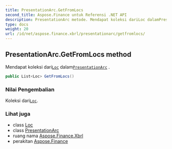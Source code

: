 ```yaml
---
title: PresentationArc.GetFromLocs
second_title: Aspose.Finance untuk Referensi .NET API
description: PresentationArc metode. Mendapat koleksi dariLoc dalamPresentationArc .
type: docs
weight: 20
url: /id/net/aspose.finance.xbrl/presentationarc/getfromlocs/
---
```

## PresentationArc.GetFromLocs method

Mendapat koleksi dari[`Loc`](../../loc/) dalam[`PresentationArc`](../) .

```csharp
public List<Loc> GetFromLocs()
```

### Nilai Pengembalian

Koleksi dari[`Loc`](../../loc/).

### Lihat juga

* class [Loc](../../loc/)
* class [PresentationArc](../)
* ruang nama [Aspose.Finance.Xbrl](../../presentationarc/)
* perakitan [Aspose.Finance](../../../)


